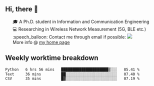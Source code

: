 <h2 > Hi, there 👋 </h3>

<div >
 <ul>
 🎓 A Ph.D. student in Information and Communication Engineering <br>
 💻 Researching in Wireless Network Measurement (5G, BLE etc.)<br>
 :speech_balloon: Contact me through email if possible: <a href="mailto:ethanjia@sjtu.edu.cn"><img src="https://img.shields.io/badge/-ethanjia@sjtu.edu.cn-c14438?style=plastic&logo=Gmail&logoColor=white&link=mailto:mailto:ethanjia@sjtu.edu.cn"></a> <br>
  More info @ <a href="https://haifengjia.github.io">my home page</a>
 </ul>
</div>

<h2 >
Weekly worktime breakdown
</h1>


<!--START_SECTION:waka-->

```txt
Python   6 hrs 56 mins   █████████████████████▒░░░   85.41 %
Text     36 mins         ██░░░░░░░░░░░░░░░░░░░░░░░   07.40 %
CSV      35 mins         █▓░░░░░░░░░░░░░░░░░░░░░░░   07.19 %
```

<!--END_SECTION:waka-->


